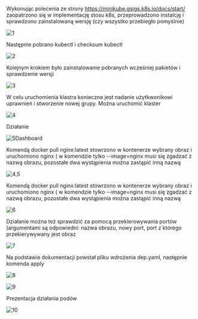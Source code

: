 Wykonując polecenia ze strony https://minikube.gsigs.k8s.io/docs/start/ zaopatrzono się w implementację stosu k8s, przeprowadzono instalcję i sprawdzono zainstalowaną wersję (czy wszystko przebiegło pomyślnie)

![1](https://user-images.githubusercontent.com/76969470/173193499-859613dc-0f6c-47b7-bc42-a855d436b596.PNG)

Następnie pobrano kubectl i checksum kubectl

![2](https://user-images.githubusercontent.com/76969470/173193489-86d6cee9-f761-4f1a-9197-8c45d2052c87.PNG)

Kolejnym krokiem było zainstalowanie pobranych wcześniej pakietów i sprawdzenie wersji

![3](https://user-images.githubusercontent.com/76969470/173193491-b5c3bdaa-bcd2-4e7c-a406-802ea3ebcf9e.PNG)

W celu uruchomienia klastra konieczne jest nadanie użytkwonikowi uprawnień i stworzenie nowej grupy. Można uruchomić klaster 

![4](https://user-images.githubusercontent.com/76969470/173193492-e77107c9-8734-41c5-a119-2af74f9ce918.PNG)

Działanie

![5Dashboard](https://user-images.githubusercontent.com/76969470/173193493-2cec860f-50aa-492c-a782-0a0ad4c18dd7.PNG)

Komendą docker pull nginx:latest stowrzono w kontenerze wybrany obraz i uruchomiono nginx ( w komendzie tylko --image=nginx musi się zgadzać z nazwą obrazu, pozostałe dwa wystąpienia można zastąpić inną nazwą

![4,5](https://user-images.githubusercontent.com/76969470/173194425-8231b444-eb32-4fef-90a5-fd08a32d2e71.PNG)

Komendą docker pull nginx:latest stowrzono w kontenerze wybrany obraz i uruchomiono nginx ( w komendzie tylko --image=nginx musi się zgadzać z nazwą obrazu, pozostałe dwa wystąpienia można zastąpić inną nazwą


![6](https://user-images.githubusercontent.com/76969470/173193494-32b33b4b-62e8-4842-9f0e-2f0bb1e16ebf.PNG)

Działanie można też sprawdzić za pomocą przekierowywania portów (argumentami są odpowiedni: nazwa obrazu, nowy port, port z którego przekierywywany jest obraz

![7](https://user-images.githubusercontent.com/76969470/173193495-59a5e167-cbcc-4246-ad25-8442e5b7cd9e.PNG)


Na podstawie dokumentacji powstał pliku wdrożenia dep.yaml, następnie komenda apply

![8](https://user-images.githubusercontent.com/76969470/173193496-1163cb7b-9882-4e2b-98e8-868cf21502b7.PNG)

![9](https://user-images.githubusercontent.com/76969470/173193497-44c83b9c-d0a6-42b1-8fac-1a6f80925599.PNG)


Prezentacja działania podów

![10](https://user-images.githubusercontent.com/76969470/173193498-dffb46fb-89de-4f58-bfd5-defa7ee63109.PNG)



